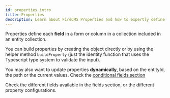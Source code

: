 ```yaml
---
id: properties_intro
title: Properties
description: Learn about FireCMS Properties and how to expertly define fields for forms and collection columns within your entity collections. Utilize the flexible `buildProperty` helper for TypeScript validation or create properties directly to fit your custom requirements. Discover dynamic property updates based on entity IDs, paths, or current values, ensuring your CMS fields adapt to your real-time data needs. Delve into conditional fields for tailored content management solutions, enhancing the functionality and user experience of your FireCMS setup. Whether dealing with text, numbers, or bespoke data types, master the art of property definition with FireCMS Properties.
---
```


Properties define each **field** in a form or column in a collection included in an
entity collection.

You can build properties by creating the object directly or by
using the helper method `buildProperty` (just the identity function that uses
the Typescript type system to validate the input).

You may also want to update properties **dynamically**, based on the entityId, the
path or the current values. Check
the [conditional fields section](conditional_fields)

Check the different fields available in the fields section, or the
different property configurations.
